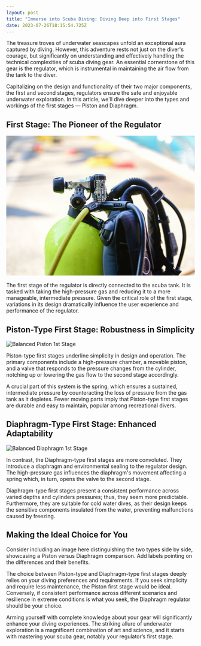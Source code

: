 ```yaml
---
layout: post
title: "Immerse into Scuba Diving: Diving Deep into First Stages"
date: 2023-07-26T18:15:54.725Z
---
```

The treasure troves of underwater seascapes unfold an exceptional aura captured by diving. However, this adventure rests not just on the diver's courage, but significantly on understanding and effectively handling the technical complexities of scuba diving gear. An essential cornerstone of this gear is the regulator, which is instrumental in maintaining the air flow from the tank to the diver.

Capitalizing on the design and functionality of their two major components, the first and second stages, regulators ensure the safe and enjoyable underwater exploration. In this article, we'll dive deeper into the types and workings of the first stages — Piston and Diaphragm.

## First Stage: The Pioneer of the Regulator

![](/assets/uploads/1stage.jpg)

The first stage of the regulator is directly connected to the scuba tank. It is tasked with taking the high-pressure gas and reducing it to a more manageable, intermediate pressure. Given the critical role of the first stage, variations in its design dramatically influence the user experience and performance of the regulator.

## Piston-Type First Stage: Robustness in Simplicity

![Balanced Piston 1st Stage](https://images.squarespace-cdn.com/content/v1/54ac182fe4b041b86b0920ad/1544189441111-EAQ64QKMF8Y38PHCWX7Q/piston.jpg?format=2500w "Balanced Piston 1st Stage")

Piston-type first stages underline simplicity in design and operation. The primary components include a high-pressure chamber, a movable piston, and a valve that responds to the pressure changes from the cylinder, notching up or lowering the gas flow to the second stage accordingly.

A crucial part of this system is the spring, which ensures a sustained, intermediate pressure by counteracting the loss of pressure from the gas tank as it depletes. Fewer moving parts imply that Piston-type first stages are durable and easy to maintain, popular among recreational divers.

## Diaphragm-Type First Stage: Enhanced Adaptability

![Balanced Diaphragm 1st Stage](https://images.squarespace-cdn.com/content/v1/54ac182fe4b041b86b0920ad/1544189315105-NU6DI4KPK3V8VI4U9BKH/diaphragm.jpg?format=2500w "Balanced Diaphragm 1st Stage")

In contrast, the Diaphragm-type first stages are more convoluted. They introduce a diaphragm and environmental sealing to the regulator design. The high-pressure gas influences the diaphragm's movement affecting a spring which, in turn, opens the valve to the second stage.

Diaphragm-type first stages present a consistent performance across varied depths and cylinders pressures; thus, they seem more predictable. Furthermore, they are suitable for cold water dives, as their design keeps the sensitive components insulated from the water, preventing malfunctions caused by freezing.

## Making the Ideal Choice for You

Consider including an image here distinguishing the two types side by side, showcasing a Piston versus Diaphragm comparison. Add labels pointing on the differences and their benefits.

The choice between Piston-type and Diaphragm-type first stages deeply relies on your diving preferences and requirements. If you seek simplicity and require less maintenance, the Piston first stage would be ideal. Conversely, if consistent performance across different scenarios and resilience in extreme conditions is what you seek, the Diaphragm regulator should be your choice.

Arming yourself with complete knowledge about your gear will significantly enhance your diving experiences. The striking allure of underwater exploration is a magnificent combination of art and science, and it starts with mastering your scuba gear, notably your regulator’s first stage.
